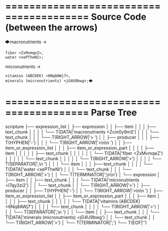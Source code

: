 ========================================
Source Code (between the arrows)
========================================

🡆macronutrients <Zcm0y9mS> ->

    fiber <ZxMvmqeZ>,
    water <xePTheNI>;

micronutrients <l7qy3zi2>->

    vitamins (ABCDEK) <6Nq8AWj7>,
    minerals (micronutrients) <jG4U9bwg>;🡄

========================================
Parse Tree
========================================

scripture
├── expression_list
│   ├── expression
│   │   ├── item
│   │   │   ├── text_chunk
│   │   │   │   └── T(DATA|'macronutrients <Zcm0y9mS')
│   │   │   └── text_chunk
│   │   │       └── T(RIGHT_ARROW|'> ')
│   │   ├── producer
│   │   │   ├── T(HYPHEN|'-')
│   │   │   └── T(RIGHT_ARROW|'>\n\n    ')
│   │   ├── item_or_expression_list
│   │   │   ├── item_or_expression_part
│   │   │   │   ├── item
│   │   │   │   │   ├── text_chunk
│   │   │   │   │   │   └── T(DATA|'fiber <ZxMvmqeZ')
│   │   │   │   │   └── text_chunk
│   │   │   │   │       └── T(RIGHT_ARROW|'>')
│   │   │   │   └── T(SEPARATOR|',\n    ')
│   │   │   └── item
│   │   │       ├── text_chunk
│   │   │       │   └── T(DATA|'water <xePTheNI')
│   │   │       └── text_chunk
│   │   │           └── T(RIGHT_ARROW|'>')
│   │   └── T(TERMINATOR|';\n\n')
│   └── expression
│       ├── item
│       │   ├── text_chunk
│       │   │   └── T(DATA|'micronutrients <l7qy3zi2')
│       │   └── text_chunk
│       │       └── T(RIGHT_ARROW|'>')
│       ├── producer
│       │   ├── T(HYPHEN|'-')
│       │   └── T(RIGHT_ARROW|'>\n\n    ')
│       ├── item_or_expression_list
│       │   ├── item_or_expression_part
│       │   │   ├── item
│       │   │   │   ├── text_chunk
│       │   │   │   │   └── T(DATA|'vitamins (ABCDEK) <6Nq8AWj7')
│       │   │   │   └── text_chunk
│       │   │   │       └── T(RIGHT_ARROW|'>')
│       │   │   └── T(SEPARATOR|',\n    ')
│       │   └── item
│       │       ├── text_chunk
│       │       │   └── T(DATA|'minerals (micronutrients) <jG4U9bwg')
│       │       └── text_chunk
│       │           └── T(RIGHT_ARROW|'>')
│       └── T(TERMINATOR|';')
└── T(EOF|'<EOF>')